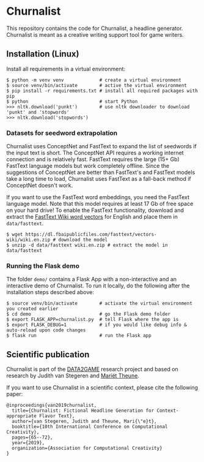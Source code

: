# Churnalist
This repository contains the code for Churnalist, a headline generator. Churnalist is meant as a creative writing support tool for game writers. 

## Installation (Linux)
Install all requirements in a virtual environment:
```
$ python -m venv venv             # create a virtual environment
$ source venv/bin/activate        # active the virtual environment
$ pip install -r requirements.txt # install all required packages with pip
$ python                          # start Python
>>> nltk.download('punkt')        # use nltk downloader to download 'punkt' and 'stopwords'
>>> nltk.download('stopwords')
```


### Datasets for seedword extrapolation
Churnalist uses ConceptNet and FastText to expand the list of seedwords if the input text is short. The ConceptNet API requires a working internet connection and is relatively fast. FastText requires the large (15+ Gb) FastText language models but work completely offline. Since the suggestions of ConceptNet are better than FastText's and FastText models take a long time to load, Churnalist uses FastText as a fall-back method if ConceptNet doesn't work.

If you want to use the FastText word embeddings, you need the FastText language model. Note that this model requires at least 17 Gb of free space on your hard drive! To enable the FastText functionality, download and extract the [FastText Wiki word vectors](https://fasttext.cc/docs/en/pretrained-vectors.html) for English and place them in `data/fasttext`.
```
$ wget https://dl.fbaipublicfiles.com/fasttext/vectors-wiki/wiki.en.zip # download the model
$ unzip -d data/fasttext wiki.en.zip # extract the model in data/fasttext
```

### Running the Flask demo
The folder `demo/` contains a Flask App with a non-interactive and an interactive demo of Churnalist. To run it locally, do the following after the installation steps described above:
```
$ source venv/bin/activate        # activate the virtual environment you created earlier
$ cd demo                         # go the Flask demo folder
$ export FLASK_APP=churnalist.py  # tell Flask where the app is
$ export FLASK_DEBUG=1            # if you would like debug info & auto-reload upon code changes
$ flask run                       # run the Flask app
```

## Scientific publication
Churnalist is part of the [DATA2GAME](https://www.data2game.nl) research project and based on research by Judith van Stegeren and [Mariët Theune](https://wwwhome.ewi.utwente.nl/~theune/). 

If you want to use Churnalist in a scientific context, please cite the following paper:

```
@inproceedings{van2019churnalist,
  title={Churnalist: Fictional Headline Generation for Context-appropriate Flavor Text},
  author={van Stegeren, Judith and Theune, Mari{\"e}t},
  booktitle={10th International Conference on Computational Creativity},
  pages={65--72},
  year={2019},
  organization={Association for Computational Creativity}
}
```
